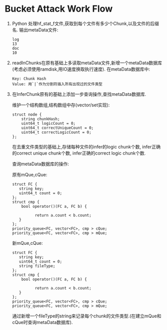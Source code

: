 # Bucket Attack Work Flow

1. Python 处理hf_stat_f文件,获取到每个文件有多少个Chunk,以及文件的后缀名. 输出metaData文件:
    
    ```
    log
    13
    doc 
    10
    ```
2. readInChunks在原有基础上多读取metaData文件,新增一个metaData数据库(考虑必须使用ramdisk,用IO速度换取执行速度).
    在metaData数据库中:
        
    ```
    Key: Chunk Hash 
    Value: 用`|`作为分割符插入所有出现过的文件类型
    ```

3. 在InferChunk原有的基础上添加一步查询操作,查找metaData数据库.

    维护一个结构数组,结构数组中存(vector/set实现):
    
    ```
    struct node {
        string chunkHash;
        uint64_t logicCount = 0;
        uint64_t correctUniqueCount = 0;
        uint64_t correctLogicCount = 0;
    };
    ```
    在去重文件类型的基础上,存储每种文件的infer的logic chunk个数, infer正确的correct unique chunk个数, infer正确的correct logic chunk个数.
    
    查询metaData数据库的操作:
    
    原有mQue,cQue:
    
    ```
    struct FC {
	   string key;
	   uint64_t count = 0;
    };
    struct cmp {
        bool operator()(FC a, FC b) {
		  
		      return a.count < b.count; 
	   }
    };
    priority_queue<FC, vector<FC>, cmp > cQue;
    priority_queue<FC, vector<FC>, cmp > mQue;
    ```
    
    新mQue,cQue:
    
    ```
    struct FC {
	   string key;
	   uint64_t count = 0;
	   string fileType;
    };
    struct cmp {
        bool operator()(FC a, FC b) {
		  
		      return a.count < b.count; 
	   }
    };
    priority_queue<FC, vector<FC>, cmp > cQue;
    priority_queue<FC, vector<FC>, cmp > mQue;
    ```
    
    通过新增一个fileType的string来记录每个chunk的文件类型.(在建立mQue和cQue时查询metaData数据库).
    
    
    


